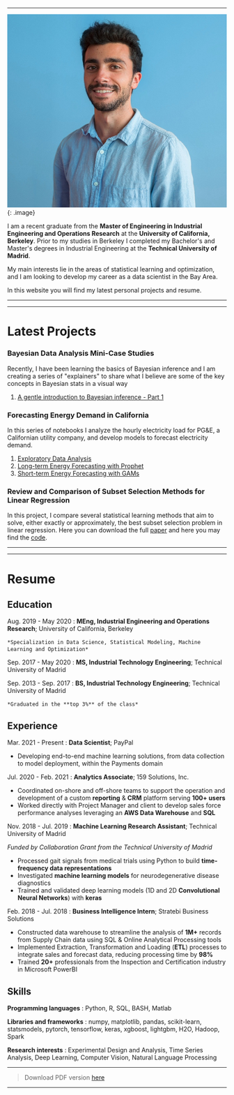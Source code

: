 ***


![Miguel](/personal_photo.jpg){: .image}

I am a recent graduate from the **Master of Engineering in Industrial Engineering and Operations Research** at the **University of California, Berkeley**.
Prior to my studies in Berkeley I completed my Bachelor's and Master's degrees in Industrial Engineering at the **Technical University of Madrid**.

My main interests lie in the areas of statistical learning and optimization, and I am looking to develop my career as a data scientist in the Bay Area.

In this website you will find my latest personal projects and resume.


***
***


Latest Projects
============

### Bayesian Data Analysis Mini-Case Studies

Recently, I have been learning the basics of Bayesian inference and I am creating a series of "explainers" to share what I believe are some of the key concepts in Bayesian stats in a visual way

1. [A gentle introduction to Bayesian inference - Part 1](projects/LogisticRegression-Part1.html)

### Forecasting Energy Demand in California

In this series of notebooks I analyze the hourly electricity load for PG&E, a Californian utility company, and develop models to forecast electricity demand.

1. [Exploratory Data Analysis](projects/1_CaliforniaEnergyDemandEDA.html)
2. [Long-term Energy Forecasting with Prophet](projects/2_LoadForecastingWithProphet.html)
3. [Short-term Energy Forecasting with GAMs](projects/3_LoadForecastingGAMs.html)

### Review and Comparison of Subset Selection Methods for Linear Regression

In this project, I compare several statistical learning methods that aim to solve, either exactly or approximately, the best subset selection problem in linear regression.
Here you can download the full [paper](https://github.com/miguelfmc/subset-selection/raw/master/MiguelFMC_Project_SubsetSelection.pdf) and here you may find the [code](https://github.com/miguelfmc/subset-selection/).


***
***


Resume
============

Education
---------

Aug. 2019 - May 2020
:   **MEng, Industrial Engineering and Operations Research**; University of California, Berkeley

    *Specialization in Data Science, Statistical Modeling, Machine Learning and Optimization*

Sep. 2017 - May 2020
:   **MS, Industrial Technology Engineering**; Technical University of Madrid
    


Sep. 2013 - Sep. 2017
:   **BS, Industrial Technology Engineering**; Technical University of Madrid

    *Graduated in the **top 3%** of the class*

Experience
----------


Mar. 2021 - Present
:   **Data Scientist**; PayPal

* Developing end-to-end machine learning solutions, from data collection to model deployment, within the Payments domain


Jul. 2020 - Feb. 2021
:   **Analytics Associate**; 159 Solutions, Inc.

* Coordinated on-shore and off-shore teams to support the operation and development of a custom **reporting** & **CRM** platform serving **100+ users**
* Worked directly with Project Manager and client to develop sales force performance analyses leveraging an **AWS Data Warehouse** and **SQL**


Nov. 2018 - Jul. 2019
:   **Machine Learning Research Assistant**; Technical University of Madrid

*Funded by Collaboration Grant from the Technical University of Madrid*

* Processed gait signals from medical trials using Python to build **time-frequency data representations**
* Investigated **machine learning models** for neurodegenerative disease diagnostics
* Trained and validated deep learning models (1D and 2D **Convolutional Neural Networks**) with **keras**


Feb. 2018 - Jul. 2018
:   **Business Intelligence Intern**; Stratebi Business Solutions

* Constructed data warehouse to streamline the analysis of **1M+** records from Supply Chain data using SQL & Online Analytical Processing tools
* Implemented Extraction, Transformation and Loading (**ETL**) processes to integrate sales and forecast data, reducing processing time by **98%**
* Trained **20+** professionals from the Inspection and Certification industry in Microsoft PowerBI


Skills
--------------------

**Programming languages**
:   Python, R, SQL, BASH, Matlab

**Libraries and frameworks**
:   numpy, matplotlib, pandas, scikit-learn, statsmodels, pytorch, tensorflow, keras, xgboost, lightgbm, H2O, Hadoop, Spark

**Research interests**
:   Experimental Design and Analysis, Time Series Analysis, Deep Learning, Computer Vision, Natural Language Processing

----

>  Download PDF version [here](resume/miguelfmc_resume.pdf)

----

